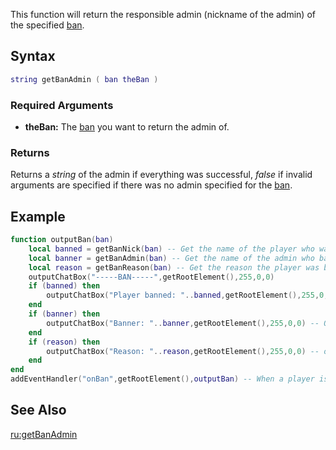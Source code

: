 This function will return the responsible admin (nickname of the admin) of the specified [ban](/docs/ban.md "wikilink").

Syntax
------

``` lua
string getBanAdmin ( ban theBan )
```

### Required Arguments

-   **theBan:** The [ban](/docs/ban.md "wikilink") you want to return the admin of.

### Returns

Returns a *string* of the admin if everything was successful, *false* if invalid arguments are specified if there was no admin specified for the [ban](/docs/ban.md "wikilink").

Example
-------

``` lua
function outputBan(ban)
    local banned = getBanNick(ban) -- Get the name of the player who was banned
    local banner = getBanAdmin(ban) -- Get the name of the admin who banned the player
    local reason = getBanReason(ban) -- Get the reason the player was banned
    outputChatBox("-----BAN-----",getRootElement(),255,0,0)
    if (banned) then
        outputChatBox("Player banned: "..banned,getRootElement(),255,0,0) -- Output the player name who was banned
    end
    if (banner) then
        outputChatBox("Banner: "..banner,getRootElement(),255,0,0) -- Output the admin name who performed the ban
    end
    if (reason) then
        outputChatBox("Reason: "..reason,getRootElement(),255,0,0) -- outputt the reason the player was banned
    end
end
addEventHandler("onBan",getRootElement(),outputBan) -- When a player is banned trigger the outputBan function
```

See Also
--------

[ru:getBanAdmin](/docs/ru:getBanAdmin.md "wikilink")

